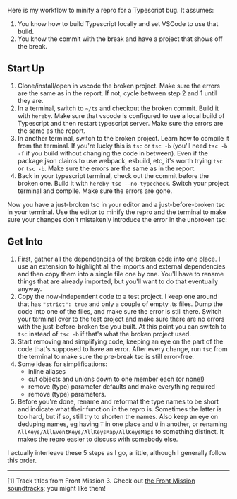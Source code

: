 Here is my workflow to minify a repro for a Typescript bug. It assumes:

1. You know how to build Typescript locally and set VSCode to use that build.
2. You know the commit with the break and have a project that shows off the break.

## Start Up
 
1. Clone/install/open in vscode the broken project. Make sure the errors are the same as in the report. If not, cycle between step 2 and 1 until they are.
2. In a terminal, switch to `~/ts` and checkout the broken commit. Build it with `hereby`. Make sure that vscode is configured to use a local build of Typescript and then restart typescript server. Make sure the errors are the same as the report.
3. In another terminal, switch to the broken project. Learn how to compile it from the terminal. If you're lucky this is `tsc` or `tsc -b` (you'll need `tsc -b -f` if you build without changing the code in between). Even if the package.json claims to use webpack, esbuild, etc, it's worth trying `tsc` or `tsc -b`. Make sure the errors are the same as in the report.
4. Back in your typescript terminal, check out the commit before the broken one. Build it with `hereby tsc --no-typecheck`. Switch your project terminal and compile. Make sure the errors are gone.

Now you have a just-broken tsc in your editor and a just-before-broken tsc in your terminal. Use the editor to minify the repro and the terminal to make sure your changes don't mistakenly introduce the error in the unbroken tsc:

## Get Into

1. First, gather all the dependencies of the broken code into one place. I use an extension to highlight all the imports and external dependencies and then copy them into a single file one by one. You'll have to rename things that are already imported, but you'll want to do that eventually anyway.
2. Copy the now-independent code to a test project. I keep one around that has `"strict": true` and only a couple of empty .ts files. Dump the code into one of the files, and make sure the error is still there. Switch your terminal over to the test project and make sure there are no errors with the just-before-broken tsc you built. At this point you can switch to `tsc` instead of `tsc -b` if that's what the broken project used.
3. Start removing and simplifying code, keeping an eye on the part of the code that's supposed to have an error. After every change, run `tsc` from the terminal to make sure the pre-break tsc is still error-free.
4. Some ideas for simplifications: 
   - inline aliases
   - cut objects and unions down to one member each (or none!)
   - remove (type) parameter defaults and make everything required
   - remove (type) parameters.
5. Before you're done, rename and reformat the type names to be short and indicate what their function in the repro is. Sometimes the latter is too hard, but if so, still try to shorten the names. Also keep an eye on deduping names, eg having `T` in one place and `U` in another, or renaming `AllKeys/AllEventKeys/AllKeysMap/AllKeysMaps` to something distinct. It makes the repro easier to discuss with somebody else.

I actually interleave these 5 steps as I go, a little, although I generally follow this order.

----

[1] Track titles from Front Mission 3. Check out [the Front Mission soundtracks](https://www.youtube.com/results?search_query=front+mission+soundtracks); you might like them!